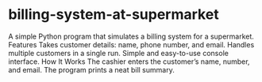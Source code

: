 # billing-system-at-supermarket
A simple Python program that simulates a billing system for a supermarket.  Features Takes customer details: name, phone number, and email.    Handles multiple customers in a single run.  Simple and easy-to-use console interface.  How It Works The cashier enters the customer’s name, number, and email.      The program prints a neat bill summary.  
